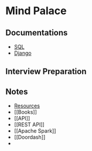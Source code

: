 # Mind Palace

## Documentations
- [SQL](SQL/sql-documentation.md)
- [Django](./Notes/django.md)

## Interview Preparation  

## Notes 
- [Resources](./Resources.md) 
- [[Books]]
- [[API]]
- [[REST API]]
- [[Apache Spark]] 
- [[Doordash]]
- 